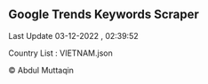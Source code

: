 

## Google Trends Keywords Scraper 
 
Last Update 03-12-2022 , 02:39:52

Country List :
VIETNAM.json



© Abdul Muttaqin 
